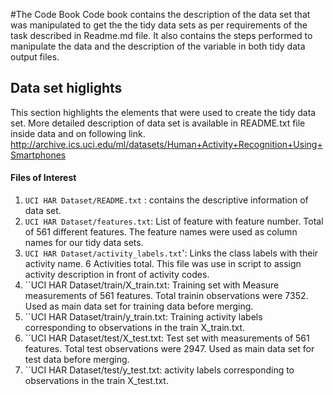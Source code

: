 #The Code Book
Code book contains the description of the data set that was manipulated to get the the tidy data sets as per requirements of the task described in Readme.md file. It also contains the steps performed to manipulate the data and the description of the variable in both tidy data output files.

## Data set higlights
This section highlights the elements that were used to create the tidy data set. More detailed description of data set is available in README.txt file inside data and on following link.   
http://archive.ics.uci.edu/ml/datasets/Human+Activity+Recognition+Using+Smartphones 

#### Files of Interest    
1.	`UCI HAR Dataset/README.txt`  : contains the descriptive information of data set.      
2.	`UCI HAR Dataset/features.txt`: List of feature with feature number. Total of 561 different features. The feature names were used as column names for our tidy data sets.     
3.	`UCI HAR Dataset/activity_labels.txt`': Links the class labels with their activity name. 6 Activities total. This file was use in script to assign activity description in front of activity codes.       
4.	``UCI HAR Dataset/train/X_train.txt: Training set with Measure measurements of 561 features. Total trainin observations were 7352. Used as main data set for training data before merging.    
5.	``UCI HAR Dataset/train/y_train.txt: Training activity labels corresponding to observations in the train X_train.txt.      
6.	``UCI HAR Dataset/test/X_test.txt: Test set with measurements of 561 features. Total test observations were 2947. Used as main data set for test data before merging.     
7.	``UCI HAR Dataset/test/y_test.txt:  activity labels corresponding to observations in the train X_test.txt.    
